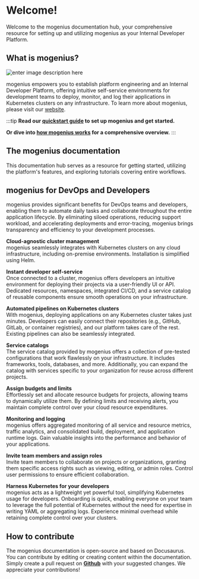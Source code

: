 ﻿---
sidebar_position: 1
slug: /
---

# Welcome!

Welcome to the mogenius documentation hub, your comprehensive resource for setting up and utilizing mogenius as your Internal Developer Platform.

## What is mogenius?

![enter image description here](https://api.mogenius.com/file/id/95e16880-56d3-4603-b0d1-664cb257c132)

mogenius empowers you to establish platform engineering and an Internal Developer Platform, offering intuitive self-service environments for development teams to deploy, monitor, and log their applications in Kubernetes clusters on any infrastructure. To learn more about mogenius, please visit our [website](https://mogenius.com).

:::tip
**Read our [quickstart guide](./../overview/quickstart.md) to set up mogenius and get started.**

**Or dive into [how mogenius works](../overview/how-mogenius-works.md) for a comprehensive overview.**
:::

## The mogenius documentation

This documentation hub serves as a resource for getting started, utilizing the platform's features, and exploring tutorials covering entire workflows.

## mogenius for DevOps and Developers

mogenius provides significant benefits for DevOps teams and developers, enabling them to automate daily tasks and collaborate throughout the entire application lifecycle. By eliminating siloed operations, reducing support workload, and accelerating deployments and error-tracing, mogenius brings transparency and efficiency to your development processes.

**Cloud-agnostic cluster management**  
mogenius seamlessly integrates with Kubernetes clusters on any cloud infrastructure, including on-premise environments. Installation is simplified using Helm.

**Instant developer self-service**  
Once connected to a cluster, mogenius offers developers an intuitive environment for deploying their projects via a user-friendly UI or API. Dedicated resources, namespaces, integrated CI/CD, and a service catalog of reusable components ensure smooth operations on your infrastructure.

**Automated pipelines on Kubernetes clusters**  
With mogenius, deploying applications on any Kubernetes cluster takes just minutes. Developers can easily connect their repositories (e.g., GitHub, GitLab, or container registries), and our platform takes care of the rest. Existing pipelines can also be seamlessly integrated.

**Service catalogs**  
The service catalog provided by mogenius offers a collection of pre-tested configurations that work flawlessly on your infrastructure. It includes frameworks, tools, databases, and more. Additionally, you can expand the catalog with services specific to your organization for reuse across different projects.

**Assign budgets and limits**  
Effortlessly set and allocate resource budgets for projects, allowing teams to dynamically utilize them. By defining limits and receiving alerts, you maintain complete control over your cloud resource expenditures.

**Monitoring and logging**  
mogenius offers aggregated monitoring of all service and resource metrics, traffic analytics, and consolidated build, deployment, and application runtime logs. Gain valuable insights into the performance and behavior of your applications.

**Invite team members and assign roles**  
Invite team members to collaborate on projects or organizations, granting them specific access rights such as viewing, editing, or admin roles. Control user permissions to ensure efficient collaboration.

**Harness Kubernetes for your developers**  
mogenius acts as a lightweight yet powerful tool, simplifying Kubernetes usage for developers. Onboarding is quick, enabling everyone on your team to leverage the full potential of Kubernetes without the need for expertise in writing YAML or aggregating logs. Experience minimal overhead while retaining complete control over your clusters.


## How to contribute

The mogenius documentation is open-source and based on Docusaurus. You can contribute by editing or creating content within the documentation. Simply create a pull request on [**Github**](https://github.com/mogenius/docs) with your suggested changes. We appreciate your contributions!
